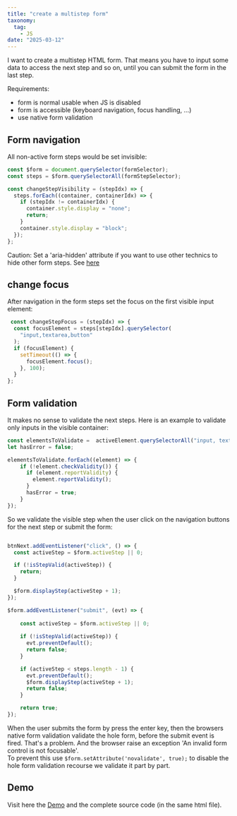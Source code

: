 ```yaml
---
title: "create a multistep form"
taxonomy:
  tag:
    - JS
date: "2025-03-12"
---
```


I want to create a multistep HTML form. That means you have to input some data to access the next step and so on, until you can submit the form in the last step.

Requirements:

- form is normal usable when JS is disabled
- form is accessible (keyboard navigation, focus handling, ...)
- use native form validation

## Form navigation 

All non-active form steps would be set invisible:

```js
const $form = document.querySelector(formSelector);
const steps = $form.querySelectorAll(formStepSelector);

const changeStepVisibility = (stepIdx) => {
  steps.forEach((container, containerIdx) => {
    if (stepIdx != containerIdx) {
      container.style.display = "none";
      return;
    }
    container.style.display = "block";
  });
};
```

Caution: Set a 'aria-hidden' attribute if you want to use other technics to hide other form steps.
See [here](https://developer.mozilla.org/de/docs/Web/Accessibility/ARIA/Reference/Attributes/aria-hidden)

## change focus

After navigation in the form steps set the focus on the first visible input element:

```js
 const changeStepFocus = (stepIdx) => {
  const focusElement = steps[stepIdx].querySelector(
    "input,textarea,button"
  );
  if (focusElement) {
    setTimeout(() => {
      focusElement.focus();
    }, 100);
  }
};
```

## Form validation

It makes no sense to validate the next steps.
Here is an example to validate only inputs in the visible container:

```js
const elementsToValidate =  activeElement.querySelectorAll("input, textarea");
let hasError = false;

elementsToValidate.forEach((element) => {
    if (!element.checkValidity()) {
      if (element.reportValidity) {
        element.reportValidity();
      }
      hasError = true;
    }
});
```

So we validate the visible step when the user click on the navigation buttons for the next step or submit the form:

```js

btnNext.addEventListener("click", () => {
  const activeStep = $form.activeStep || 0;

  if (!isStepValid(activeStep)) {
    return;
  }

  $form.displayStep(activeStep + 1);
});

$form.addEventListener("submit", (evt) => {
  
    const activeStep = $form.activeStep || 0;
    
    if (!isStepValid(activeStep)) {
      evt.preventDefault();
      return false;
    }

    if (activeStep < steps.length - 1) {
      evt.preventDefault();
      $form.displayStep(activeStep + 1);
      return false;
    }

    return true;
});
```

When the user submits the form by press the enter key, then the browsers native form validation validate the hole form,
before the submit event is fired. 
That's a problem. And the browser raise an exception 'An invalid form control is not focusable'.    
To prevent this use ```$form.setAttribute('novalidate', true);``` to disable the hole form validation recourse we validate it part by part.

## Demo

Visit here the [Demo](./demo.html) and the complete source code (in the same html file).

